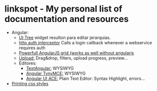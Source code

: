 # linkspot - My personal list of documentation and resources

- Angular:
  - [UI Tree](http://jimliu.github.io/angular-ui-tree/) widget resulton para editar jerarquias.
  - [http auth interceptor](http://ngmodules.org/modules/http-auth-interceptor) Calls a login callback whenever a webservice requires auth
  - [Powerfull AngularJS grid (works as well without angularjs](http://www.angulargrid.com/)
  - [Upload:](https://github.com/danialfarid/ng-file-upload) Drag&drop, filters, upload progress, preview...
  - Editores:
    - [TextAngular:](http://textangular.com/) WYSIWYG
    - [Angular TynyMCE:](https://github.com/angular-ui/ui-tinymce) WYSIWYG
    - [Angular UI ACE:](http://angular-ui.github.io/ui-ace/) Plain Text Editor: Syntax Highlight, errors...
- [Printing css styles](http://www.smashingmagazine.com/2015/01/designing-for-print-with-css/)


